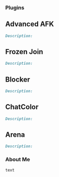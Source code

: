 ### Plugins

## Advanced AFK

```markdown
Description:
```

## Frozen Join

```markdown
Description:
```

## Blocker

```markdown
Description:
```

## ChatColor

```markdown
Description:
```

## Arena

```markdown
Description:
```


### About Me

```markdown
text
```
